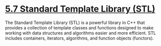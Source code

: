 # [5.7 Standard Template Library (STL)](57-standard-template-library-stl)
The Standard Template Library (STL) is a powerful library in C++ that provides a collection of template classes and functions designed to make working with data structures and algorithms easier and more efficient. STL includes containers, iterators, algorithms, and function objects (functors).

